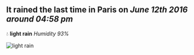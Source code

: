 ## It rained the last time in Paris on *June 12th 2016 around 04:58 pm*
💧  **light rain** *Humidity 93%*

![light rain](http://openweathermap.org/img/w/10d.png)
